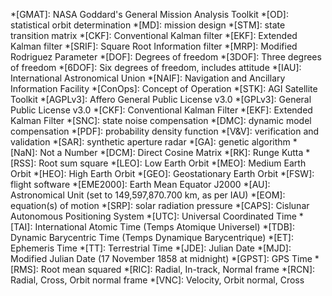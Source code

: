 *[GMAT]: NASA Goddard's General Mission Analysis Toolkit
*[OD]: statistical orbit determination
*[MD]: mission design
*[STM]: state transition matrix
*[CKF]: Conventional Kalman filter
*[EKF]: Extended Kalman filter
*[SRIF]: Square Root Information filter
*[MRP]: Modified Rodriguez Parameter
*[DOF]: Degrees of freedom
*[3DOF]: Three degrees of freedom
*[6DOF]: Six degrees of freedom, includes attitude
*[IAU]: International Astronomical Union
*[NAIF]: Navigation and Ancillary Information Facility
*[ConOps]: Concept of Operation
*[STK]: AGI Satellite Toolkit
*[AGPLv3]: Affero General Public License v3.0
*[GPLv3]: General Public License v3.0
*[CKF]: Conventional Kalman Filter
*[EKF]: Extended Kalman Filter
*[SNC]: state noise compensation
*[DMC]: dynamic model compensation
*[PDF]: probability density function
*[V&V]: verification and validation
*[SAR]: synthetic aperture radar
*[GA]: genetic algorithm
*[NaN]: Not a Number
*[DCM]: Direct Cosine Matrix
*[RK]: Runge Kutta
*[RSS]: Root sum square
*[LEO]: Low Earth Orbit
*[MEO]: Medium Earth Orbit
*[HEO]: High Earth Orbit
*[GEO]: Geostationary Earth Orbit
*[FSW]: flight software
*[EME2000]: Earth Mean Equator J2000
*[AU]: Astronomical Unit (set to 149,597,870.700 km, as per IAU)
*[EOM]: equation(s) of motion
*[SRP]: solar radiation pressure
*[CAPS]: Cislunar Autonomous Positioning System
*[UTC]: Universal Coordinated Time
*[TAI]: International Atomic Time (Temps Atomique Universel)
*[TDB]: Dynamic Barycentric Time (Temps Dynamique Barycentrique)
*[ET]: Ephemeris Time
*[TT]: Terrestrial Time
*[JDE]: Julian Date
*[MJD]: Modified Julian Date (17 November 1858 at midnight)
*[GPST]: GPS Time
*[RMS]: Root mean squared
*[RIC]: Radial, In-track, Normal frame
*[RCN]: Radial, Cross, Orbit normal frame
*[VNC]: Velocity, Orbit normal, Cross